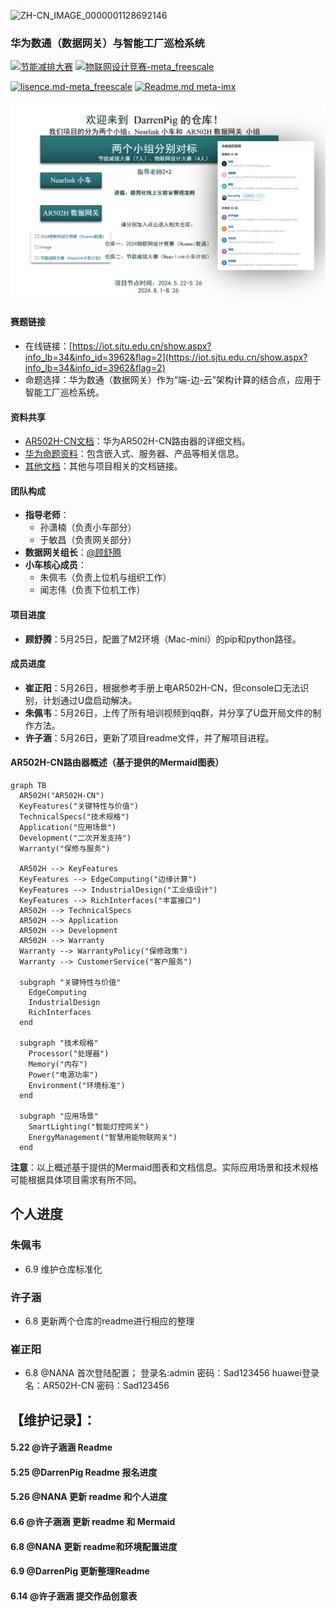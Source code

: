 ![ZH-CN_IMAGE_0000001128692146](https://github.com/Darrenpig/new_energy_coder_club/assets/121377489/f96deabf-d2ad-4f49-ae67-1429fe083967)
### 华为数通（数据网关）与智能工厂巡检系统
[![节能减排大赛](https://img.shields.io/badge/节能减排大赛-仓库-blue)](https://gitee.com/darrenpig/new_energy_coder_club/tree/master/%E8%8A%82%E8%83%BD%E5%87%8F%E6%8E%92%E5%A4%A7%E8%B5%9B%EF%BC%88Nearlink%E5%B0%8F%E8%BD%A6%E8%AE%A1%E5%88%92%EF%BC%89)         [![物联网设计竞赛-meta_freescale](https://img.shields.io/badge/物联网设计竞赛-仓库-brightgreen)](https://gitee.com/darrenpig/new_energy_coder_club/tree/master/2024%E7%89%A9%E8%81%94%E7%BD%91%E8%AE%BE%E8%AE%A1%E7%AB%9E%E8%B5%9B%EF%BC%88Huawei%E6%95%B0%E9%80%9A%EF%BC%89)



[![lisence.md-meta_freescale](https://img.shields.io/badge/lisence.md-Markdown-violet
)](https://gitee.com/darrenpig/new_energy_coder_club/blob/master/LICENSE.md)
[![Readme.md meta-imx](https://img.shields.io/badge/Readme.md-Markdown-8A2BE2
)](https://gitee.com/darrenpig/new_energy_coder_club/blob/master/README.md)

![240522Coder_Club团队初步构成](Image/240522Coder_Club%E5%9B%A2%E9%98%9F%E5%88%9D%E6%AD%A5%E6%9E%84%E6%88%90.png)

#### 赛题链接
- 在线链接：[https://iot.sjtu.edu.cn/show.aspx?info_lb=34&info_id=3962&flag=2](https://iot.sjtu.edu.cn/show.aspx?info_lb=34&info_id=3962&flag=2)
- 命题选择：华为数通（数据网关）作为“端-边-云”架构计算的结合点，应用于智能工厂巡检系统。

#### 资料共享
- [AR502H-CN文档](https://support.huawei.com/enterprise/zh/routers/ar500-pid-21247181)：华为AR502H-CN路由器的详细文档。
- [华为命题资料](https://iot.sjtu.edu.cn/ueditor/net/upload/file/20240327/6384717615388308323667272.pdf)：包含嵌入式、服务器、产品等相关信息。
- [其他文档](https://bbs.huaweicloud.com/forum/thread-0296147346866118020-1-1.html)：其他与项目相关的文档链接。

#### 团队构成
- **指导老师**：
  - 孙潇楠（负责小车部分）
  - 于敏昌（负责网关部分）
- **数据网关组长**：[@顾舒腾](mailto:%E9%A1%BE%E8%88%92%E8%85%BE)
- **小车核心成员**：
  - 朱佩韦（负责上位机与组织工作）
  - 闻志伟（负责下位机工作）

#### 项目进度
- **顾舒腾**：5月25日，配置了M2环境（Mac-mini）的pip和python路径。

#### 成员进度
- **崔正阳**：5月26日，根据参考手册上电AR502H-CN，但console口无法识别，计划通过U盘启动解决。
- **朱佩韦**：5月26日，上传了所有培训视频到qq群，并分享了U盘开局文件的制作方法。
- **许子涵**：5月26日，更新了项目readme文件，并了解项目进程。

#### AR502H-CN路由器概述（基于提供的Mermaid图表）
```mermaid
graph TB
  AR502H("AR502H-CN")
  KeyFeatures("关键特性与价值")
  TechnicalSpecs("技术规格")
  Application("应用场景")
  Development("二次开发支持")
  Warranty("保修与服务")
  
  AR502H --> KeyFeatures
  KeyFeatures --> EdgeComputing("边缘计算")
  KeyFeatures --> IndustrialDesign("工业级设计")
  KeyFeatures --> RichInterfaces("丰富接口")
  AR502H --> TechnicalSpecs
  AR502H --> Application
  AR502H --> Development
  AR502H --> Warranty
  Warranty --> WarrantyPolicy("保修政策")
  Warranty --> CustomerService("客户服务")
  
  subgraph "关键特性与价值"
    EdgeComputing
    IndustrialDesign
    RichInterfaces
  end
  
  subgraph "技术规格"
    Processor("处理器")
    Memory("内存")
    Power("电源功率")
    Environment("环境标准")
  end
  
  subgraph "应用场景"
    SmartLighting("智能灯控网关")
    EnergyManagement("智慧用能物联网关")
  end
```
**注意**：以上概述基于提供的Mermaid图表和文档信息。实际应用场景和技术规格可能根据具体项目需求有所不同。
## 个人进度
### 朱佩韦
- 6.9 维护仓库标准化

### 许子涵
- 6.8 更新两个仓库的readme进行相应的整理


### 崔正阳
- 6.8 @NANA 首次登陆配置；
登录名:admin  密码：Sad123456
   huawei登录名：AR502H-CN  密码：Sad123456

## 【维护记录】：
#### 5.22 @许子涵涵 Readme
#### 5.25 @DarrenPig Readme 报名进度
#### 5.26 @NANA 更新 readme 和个人进度
#### 6.6  @许子涵涵 更新 readme 和 Mermaid
#### 6.8  @NANA 更新 readme和环境配置进度
#### 6.9  @DarrenPig 更新整理Readme
#### 6.14 @许子涵涵 提交作品创意表